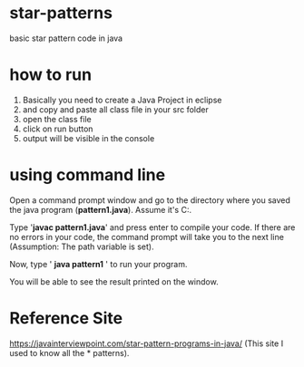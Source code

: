 # star-patterns
basic star pattern code in java

# how to run
1. Basically you need to create a Java Project in eclipse
2. and copy and paste all class file in your src folder
3. open the class file 
4. click on run button 
5. output will be visible in the console 

# using command line
Open a command prompt window and go to the directory where you saved the java program (**pattern1.java**). Assume it's C:\.

Type '**javac pattern1.java**' and press enter to compile your code. If there are no errors in your code, the command prompt will take you to the next line (Assumption: The path variable is set).

Now, type ' **java pattern1** ' to run your program.

You will be able to see the result printed on the window.

# Reference Site 
https://javainterviewpoint.com/star-pattern-programs-in-java/ (This site I used to know all the * patterns).
